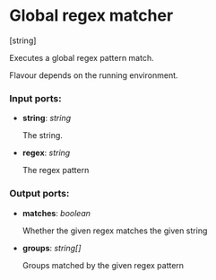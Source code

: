 # Global regex matcher

[string]

Executes a global regex pattern match.

Flavour depends on the running environment.

### Input ports:

* __string__: _string_

    The string.



* __regex__: _string_

    The regex pattern



### Output ports:

* __matches__: _boolean_

    Whether the given regex matches the given string



* __groups__: _string[]_

    Groups matched by the given regex pattern



